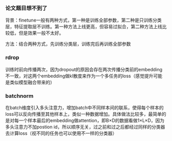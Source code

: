 ### 论文题目想不到了

背景：finetune一般有两种方式，第一种是训练全部参数，第二种是只训练分类层，特征提取层不训练。第一种方法上线更高，但容易过拟合，第二种方法上线比较低，但是效果一般不太好。

方法：结合两种方式，先训练分类层，训练完后再训练全部参数

### rdrop
训练时前向传播两次，因为dropout的原因会存在两次传播分类前的embedding不一致，对这两个embedding做kl散度来作为一个多任务的loss（感觉提升可能是类似模型融合带来的）


### batchnorm
在batch维度引入多头注意力，增加batch中不同样本间的联系，使得每个样本的loss可以反向传播至其他样本上，类似一种数据增加。具体做法比较多，最简单的是对每一个样本最后的embedding做attention，即B×D的数据看做1×L×D，因为多头注意力不加postion id，所以顺序无关，过之前和过之后都经过同样的分类器去计算loss（视不同的任务也可以使用不一样的分类器）
